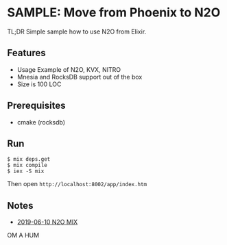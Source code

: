SAMPLE: Move from Phoenix to N2O
================================

TL;DR Simple sample how to use N2O from Elixir.

Features
--------

* Usage Example of N2O, KVX, NITRO
* Mnesia and RocksDB support out of the box
* Size is 100 LOC

Prerequisites
---

* cmake (rocksdb)

Run
---

```
$ mix deps.get
$ mix compile
$ iex -S mix
```

Then open `http://localhost:8002/app/index.htm`

Notes
-----

* [2019-06-10 N2O MIX](https://tonpa.guru/stream/2019/2019-06-10%20N2O%20MIX.htm)

OM A HUM
